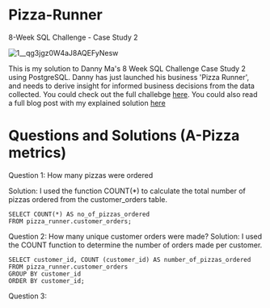 # Pizza-Runner
8-Week SQL Challenge - Case Study 2 

![1__qg3jgz0W4aJ8AQEFyNesw](https://user-images.githubusercontent.com/98917179/189134586-abfb6db6-b4c6-4997-bf82-03e7e8525179.png)

This is my solution to Danny Ma's 8 Week SQL Challenge Case Study 2 using PostgreSQL. Danny has just launched his business 'Pizza Runner', and needs to derive insight for informed business decisions from the data collected. You could check out the full challebge [here](https://8weeksqlchallenge.com/case-study-2/). You could also read a full blog post with my explained solution [here]()
# Questions and Solutions (A-Pizza metrics)
Question 1: How many pizzas were ordered

Solution: I used the function COUNT(*) to calculate the total number of pizzas ordered from the customer_orders table.

```
SELECT COUNT(*) AS no_of_pizzas_ordered
FROM pizza_runner.customer_orders;
```
Question 2: How many unique customer orders were made?
Solution: I used the COUNT function to determine the number of orders made per customer.

```
SELECT customer_id, COUNT (customer_id) AS number_of_pizzas_ordered
FROM pizza_runner.customer_orders
GROUP BY customer_id
ORDER BY customer_id;
```
Question 3:
